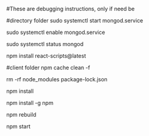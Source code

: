 #These are debugging instructions, only if need be

#directory folder
sudo systemctl start mongod.service

sudo systemctl enable mongod.service

sudo systemctl status mongod

npm install react-scripts@latest

#client folder
npm cache clean -f

rm -rf node_modules package-lock.json

npm install

npm install -g npm

npm rebuild

npm start

